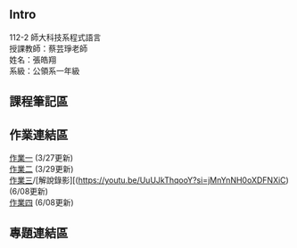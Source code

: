 ## Intro
112-2 師大科技系程式語言  
授課教師：蔡芸琤老師  
姓名：張皓翔  
系級：公領系一年級  
## 課程筆記區

## 作業連結區
[作業一](week_3,4/hw-1.ipynb) (3/27更新)  
[作業二](week_5,6/hw-2.ipynb) (3/29更新)  
[作業三](week_7,8/hw-3.ipynb)/[解說錄影][(https://youtu.be/UuUJkThqooY?si=jMnYnNH0oXDFNXiC) (6/08更新)  
[作業四](week_9,10/hw-4.ipynb) (6/08更新)

## 專題連結區


